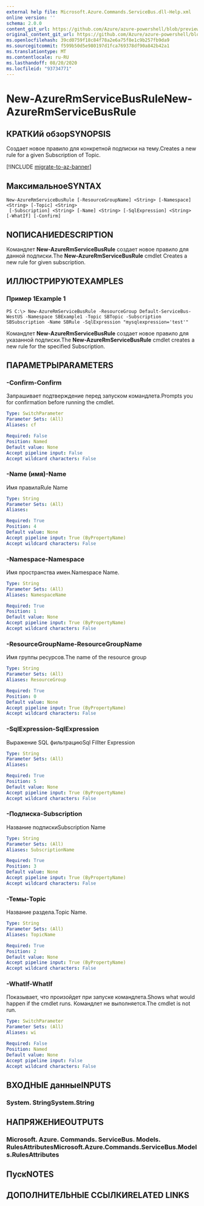 ```yaml
---
external help file: Microsoft.Azure.Commands.ServiceBus.dll-Help.xml
online version: ''
schema: 2.0.0
content_git_url: https://github.com/Azure/azure-powershell/blob/preview/src/ResourceManager/ServiceBus/Commands.ServiceBus/help/New-AzureRmServiceBusRule.md
original_content_git_url: https://github.com/Azure/azure-powershell/blob/preview/src/ResourceManager/ServiceBus/Commands.ServiceBus/help/New-AzureRmServiceBusRule.md
ms.openlocfilehash: 39cd0759f18c84f78a2e6a75f8e1c9b257fb9da9
ms.sourcegitcommit: f599b50d5e980197d1fca769378df90a842b42a1
ms.translationtype: MT
ms.contentlocale: ru-RU
ms.lasthandoff: 08/20/2020
ms.locfileid: "93734771"
---
```

# <span data-ttu-id="be578-101">New-AzureRmServiceBusRule</span><span class="sxs-lookup"><span data-stu-id="be578-101">New-AzureRmServiceBusRule</span></span>

## <span data-ttu-id="be578-102">КРАТКИй обзор</span><span class="sxs-lookup"><span data-stu-id="be578-102">SYNOPSIS</span></span>
<span data-ttu-id="be578-103">Создает новое правило для конкретной подписки на тему.</span><span class="sxs-lookup"><span data-stu-id="be578-103">Creates a new rule for a given Subscription of Topic.</span></span> 

[!INCLUDE [migrate-to-az-banner](../../includes/migrate-to-az-banner.md)]

## <span data-ttu-id="be578-104">Максимальное</span><span class="sxs-lookup"><span data-stu-id="be578-104">SYNTAX</span></span>

```
New-AzureRmServiceBusRule [-ResourceGroupName] <String> [-Namespace] <String> [-Topic] <String>
 [-Subscription] <String> [-Name] <String> [-SqlExpression] <String> [-WhatIf] [-Confirm]
```

## <span data-ttu-id="be578-105">NОПИСАНИЕ</span><span class="sxs-lookup"><span data-stu-id="be578-105">DESCRIPTION</span></span>
<span data-ttu-id="be578-106">Командлет **New-AzureRmServiceBusRule** создает новое правило для данной подписки.</span><span class="sxs-lookup"><span data-stu-id="be578-106">The **New-AzureRmServiceBusRule** cmdlet Creates a new rule for given subscription.</span></span>

## <span data-ttu-id="be578-107">ИЛЛЮСТРИРУЮТ</span><span class="sxs-lookup"><span data-stu-id="be578-107">EXAMPLES</span></span>

### <span data-ttu-id="be578-108">Пример 1</span><span class="sxs-lookup"><span data-stu-id="be578-108">Example 1</span></span>
```
PS C:\> New-AzureRmServiceBusRule -ResourceGroup Default-ServiceBus-WestUS -Namespace SBExample1 -Topic SBTopic -Subscription SBSubscription -Name SBRule -SqlExpression "mysqlexpression='test'"
```

<span data-ttu-id="be578-109">Командлет **New-AzureRmServiceBusRule** создает новое правило для указанной подписки.</span><span class="sxs-lookup"><span data-stu-id="be578-109">The **New-AzureRmServiceBusRule** cmdlet creates a new rule for the specified Subscription.</span></span>

## <span data-ttu-id="be578-110">ПАРАМЕТРЫ</span><span class="sxs-lookup"><span data-stu-id="be578-110">PARAMETERS</span></span>

### <span data-ttu-id="be578-111">-Confirm</span><span class="sxs-lookup"><span data-stu-id="be578-111">-Confirm</span></span>
<span data-ttu-id="be578-112">Запрашивает подтверждение перед запуском командлета.</span><span class="sxs-lookup"><span data-stu-id="be578-112">Prompts you for confirmation before running the cmdlet.</span></span>

```yaml
Type: SwitchParameter
Parameter Sets: (All)
Aliases: cf

Required: False
Position: Named
Default value: None
Accept pipeline input: False
Accept wildcard characters: False
```

### <span data-ttu-id="be578-113">-Name (имя)</span><span class="sxs-lookup"><span data-stu-id="be578-113">-Name</span></span>
<span data-ttu-id="be578-114">Имя правила</span><span class="sxs-lookup"><span data-stu-id="be578-114">Rule Name</span></span>

```yaml
Type: String
Parameter Sets: (All)
Aliases: 

Required: True
Position: 4
Default value: None
Accept pipeline input: True (ByPropertyName)
Accept wildcard characters: False
```

### <span data-ttu-id="be578-115">-Namespace</span><span class="sxs-lookup"><span data-stu-id="be578-115">-Namespace</span></span>
<span data-ttu-id="be578-116">Имя пространства имен.</span><span class="sxs-lookup"><span data-stu-id="be578-116">Namespace Name.</span></span>

```yaml
Type: String
Parameter Sets: (All)
Aliases: NamespaceName

Required: True
Position: 1
Default value: None
Accept pipeline input: True (ByPropertyName)
Accept wildcard characters: False
```

### <span data-ttu-id="be578-117">-ResourceGroupName</span><span class="sxs-lookup"><span data-stu-id="be578-117">-ResourceGroupName</span></span>
<span data-ttu-id="be578-118">Имя группы ресурсов.</span><span class="sxs-lookup"><span data-stu-id="be578-118">The name of the resource group</span></span>

```yaml
Type: String
Parameter Sets: (All)
Aliases: ResourceGroup

Required: True
Position: 0
Default value: None
Accept pipeline input: True (ByPropertyName)
Accept wildcard characters: False
```

### <span data-ttu-id="be578-119">-SqlExpression</span><span class="sxs-lookup"><span data-stu-id="be578-119">-SqlExpression</span></span>
<span data-ttu-id="be578-120">Выражение SQL фильтрацию</span><span class="sxs-lookup"><span data-stu-id="be578-120">Sql Fillter Expression</span></span>

```yaml
Type: String
Parameter Sets: (All)
Aliases: 

Required: True
Position: 5
Default value: None
Accept pipeline input: True (ByPropertyName)
Accept wildcard characters: False
```

### <span data-ttu-id="be578-121">-Подписка</span><span class="sxs-lookup"><span data-stu-id="be578-121">-Subscription</span></span>
<span data-ttu-id="be578-122">Название подписки</span><span class="sxs-lookup"><span data-stu-id="be578-122">Subscription Name</span></span>

```yaml
Type: String
Parameter Sets: (All)
Aliases: SubscriptionName

Required: True
Position: 3
Default value: None
Accept pipeline input: True (ByPropertyName)
Accept wildcard characters: False
```

### <span data-ttu-id="be578-123">-Темы</span><span class="sxs-lookup"><span data-stu-id="be578-123">-Topic</span></span>
<span data-ttu-id="be578-124">Название раздела.</span><span class="sxs-lookup"><span data-stu-id="be578-124">Topic Name.</span></span>

```yaml
Type: String
Parameter Sets: (All)
Aliases: TopicName

Required: True
Position: 2
Default value: None
Accept pipeline input: True (ByPropertyName)
Accept wildcard characters: False
```

### <span data-ttu-id="be578-125">-WhatIf</span><span class="sxs-lookup"><span data-stu-id="be578-125">-WhatIf</span></span>
<span data-ttu-id="be578-126">Показывает, что произойдет при запуске командлета.</span><span class="sxs-lookup"><span data-stu-id="be578-126">Shows what would happen if the cmdlet runs.</span></span>
<span data-ttu-id="be578-127">Командлет не выполняется.</span><span class="sxs-lookup"><span data-stu-id="be578-127">The cmdlet is not run.</span></span>

```yaml
Type: SwitchParameter
Parameter Sets: (All)
Aliases: wi

Required: False
Position: Named
Default value: None
Accept pipeline input: False
Accept wildcard characters: False
```

## <span data-ttu-id="be578-128">ВХОДНЫЕ данные</span><span class="sxs-lookup"><span data-stu-id="be578-128">INPUTS</span></span>

### <span data-ttu-id="be578-129">System. String</span><span class="sxs-lookup"><span data-stu-id="be578-129">System.String</span></span>


## <span data-ttu-id="be578-130">НАПРЯЖЕНИЕ</span><span class="sxs-lookup"><span data-stu-id="be578-130">OUTPUTS</span></span>

### <span data-ttu-id="be578-131">Microsoft. Azure. Commands. ServiceBus. Models. RulesAttributes</span><span class="sxs-lookup"><span data-stu-id="be578-131">Microsoft.Azure.Commands.ServiceBus.Models.RulesAttributes</span></span>


## <span data-ttu-id="be578-132">Пуск</span><span class="sxs-lookup"><span data-stu-id="be578-132">NOTES</span></span>

## <span data-ttu-id="be578-133">ДОПОЛНИТЕЛЬНЫЕ ССЫЛКИ</span><span class="sxs-lookup"><span data-stu-id="be578-133">RELATED LINKS</span></span>

